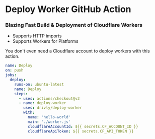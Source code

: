 # Deploy Worker GitHub Action

### Blazing Fast Build & Deployment of Cloudflare Workers 
- Supports HTTP imports
- Supports Workers for Platforms 

You don't even need a Cloudflare account to deploy workers with this action.

```yaml
name: Deploy
on: push
jobs:
  deploy:
    runs-on: ubuntu-latest
    name: Deploy
    steps:
      - uses: actions/checkout@v3
      - name: deploy-worker
        uses: drivly/deploy-worker
        with:
          name: 'hello-world'
          main: './worker.js'
          cloudflareAccountId: ${{ secrets.CF_ACCOUNT_ID }}
          cloudflareApiToken: ${{ secrets.CF_API_TOKEN }}
```
